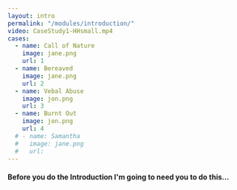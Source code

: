 ```yaml
--- 
layout: intro
permalink: "/modules/introduction/"
video: CaseStudy1-HHsmall.mp4
cases:
  - name: Call of Nature
    image: jane.png
    url: 1
  - name: Bereaved
    image: jane.png
    url: 2
  - name: Vebal Abuse
    image: jon.png
    url: 3
  - name: Burnt Out
    image: jon.png
    url: 4
  # - name: Samantha
  #   image: jane.png
  #   url:
---
```

#### Before you do the Introduction I'm going to need you to do this...